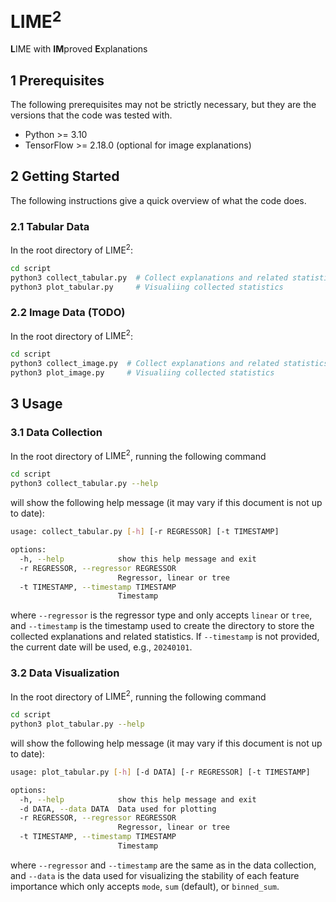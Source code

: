 # $\text{LIME}^2$

**L**IME with **IM**proved **E**xplanations


## 1 Prerequisites
The following prerequisites may not be strictly necessary, but they are the
versions that the code was tested with.

- Python >= 3.10
- TensorFlow >= 2.18.0 (optional for image explanations)


## 2 Getting Started
The following instructions give a quick overview of what the code does.

### 2.1 Tabular Data
In the root directory of $\text{LIME}^2$:

```bash
cd script
python3 collect_tabular.py  # Collect explanations and related statistics from tabular data
python3 plot_tabular.py     # Visualiing collected statistics
```

### 2.2 Image Data (TODO)
In the root directory of $\text{LIME}^2$:

```bash
cd script
python3 collect_image.py  # Collect explanations and related statistics from image data
python3 plot_image.py     # Visualiing collected statistics
```


## 3 Usage
### 3.1 Data Collection
In the root directory of $\text{LIME}^2$, running the following command

```bash
cd script
python3 collect_tabular.py --help
```

will show the following help message (it may vary if this document is not up to date):

```bash
usage: collect_tabular.py [-h] [-r REGRESSOR] [-t TIMESTAMP]

options:
  -h, --help            show this help message and exit
  -r REGRESSOR, --regressor REGRESSOR
                        Regressor, linear or tree
  -t TIMESTAMP, --timestamp TIMESTAMP
                        Timestamp
```

where `--regressor` is the regressor type and only accepts `linear` or `tree`,
and `--timestamp` is the timestamp used to create the directory to store the
collected explanations and related statistics. If `--timestamp` is not
provided, the current date will be used, e.g., `20240101`.


### 3.2 Data Visualization
In the root directory of $\text{LIME}^2$, running the following command

```bash
cd script
python3 plot_tabular.py --help
```

will show the following help message (it may vary if this document is not up to date):

```bash
usage: plot_tabular.py [-h] [-d DATA] [-r REGRESSOR] [-t TIMESTAMP]

options:
  -h, --help            show this help message and exit
  -d DATA, --data DATA  Data used for plotting
  -r REGRESSOR, --regressor REGRESSOR
                        Regressor, linear or tree
  -t TIMESTAMP, --timestamp TIMESTAMP
                        Timestamp
```

where `--regressor` and `--timestamp` are the same as in the data collection,
and `--data` is the data used for visualizing the stability of each feature
importance which only accepts `mode`, `sum` (default), or `binned_sum`.
